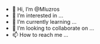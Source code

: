 - 👋 Hi, I’m @Mluzros
- 👀 I’m interested in ...
- 🌱 I’m currently learning ...
- 💞️ I’m looking to collaborate on ...
- 📫 How to reach me ...

<!---
Mluzros/Mluzros is a ✨ special ✨ repository because its `README.md` (this file) appears on your GitHub profile.
You can click the Preview link to take a look at your changes.
--->
